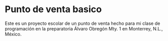 # Punto de venta basico
Este es un proyecto escolar de un punto de venta hecho para mi clase de programación en la preparatoria Álvaro Obregón Mty. 1 en Monterrey, N.L., México.
